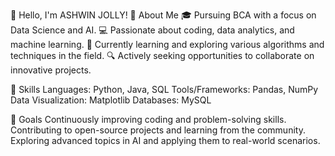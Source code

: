 👋 Hello, I'm ASHWIN JOLLY!
🚀 About Me
🎓 Pursuing BCA with a focus on Data Science and AI.
💻 Passionate about coding, data analytics, and machine learning.
🌱 Currently learning and exploring various algorithms and techniques in the field.
🔍 Actively seeking opportunities to collaborate on innovative projects.

💼 Skills
Languages: Python, Java, SQL
Tools/Frameworks: Pandas, NumPy
Data Visualization: Matplotlib
Databases: MySQL

🎯 Goals
Continuously improving coding and problem-solving skills.
Contributing to open-source projects and learning from the community.
Exploring advanced topics in AI and applying them to real-world scenarios.
